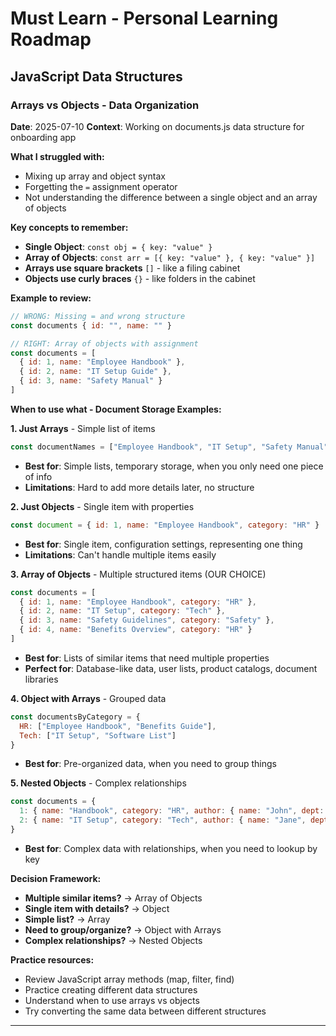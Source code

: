 # Must Learn - Personal Learning Roadmap

## JavaScript Data Structures

### Arrays vs Objects - Data Organization
**Date**: 2025-07-10
**Context**: Working on documents.js data structure for onboarding app

**What I struggled with:**
- Mixing up array and object syntax
- Forgetting the `=` assignment operator
- Not understanding the difference between a single object and an array of objects

**Key concepts to remember:**
- **Single Object**: `const obj = { key: "value" }`
- **Array of Objects**: `const arr = [{ key: "value" }, { key: "value" }]`
- **Arrays use square brackets** `[]` - like a filing cabinet
- **Objects use curly braces** `{}` - like folders in the cabinet

**Example to review:**
```javascript
// WRONG: Missing = and wrong structure
const documents { id: "", name: "" }

// RIGHT: Array of objects with assignment
const documents = [
  { id: 1, name: "Employee Handbook" },
  { id: 2, name: "IT Setup Guide" },
  { id: 3, name: "Safety Manual" }
]
```

**When to use what - Document Storage Examples:**

**1. Just Arrays** - Simple list of items
```javascript
const documentNames = ["Employee Handbook", "IT Setup", "Safety Manual"]
```
- **Best for**: Simple lists, temporary storage, when you only need one piece of info
- **Limitations**: Hard to add more details later, no structure

**2. Just Objects** - Single item with properties
```javascript
const document = { id: 1, name: "Employee Handbook", category: "HR" }
```
- **Best for**: Single item, configuration settings, representing one thing
- **Limitations**: Can't handle multiple items easily

**3. Array of Objects** - Multiple structured items (OUR CHOICE)
```javascript
const documents = [
  { id: 1, name: "Employee Handbook", category: "HR" },
  { id: 2, name: "IT Setup", category: "Tech" },
  { id: 3, name: "Safety Guidelines", category: "Safety" },
  { id: 4, name: "Benefits Overview", category: "HR" }
]
```
- **Best for**: Lists of similar items that need multiple properties
- **Perfect for**: Database-like data, user lists, product catalogs, document libraries

**4. Object with Arrays** - Grouped data
```javascript
const documentsByCategory = {
  HR: ["Employee Handbook", "Benefits Guide"],
  Tech: ["IT Setup", "Software List"]
}
```
- **Best for**: Pre-organized data, when you need to group things

**5. Nested Objects** - Complex relationships
```javascript
const documents = {
  1: { name: "Handbook", category: "HR", author: { name: "John", dept: "HR" } },
  2: { name: "IT Setup", category: "Tech", author: { name: "Jane", dept: "IT" } }
}
```
- **Best for**: Complex data with relationships, when you need to lookup by key

**Decision Framework:**
- **Multiple similar items?** → Array of Objects
- **Single item with details?** → Object
- **Simple list?** → Array
- **Need to group/organize?** → Object with Arrays
- **Complex relationships?** → Nested Objects

**Practice resources:**
- Review JavaScript array methods (map, filter, find)
- Practice creating different data structures
- Understand when to use arrays vs objects
- Try converting the same data between different structures

---